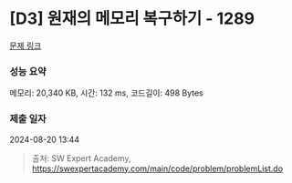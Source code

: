 # [D3] 원재의 메모리 복구하기 - 1289 

[문제 링크](https://swexpertacademy.com/main/code/problem/problemDetail.do?contestProbId=AV19AcoKI9sCFAZN) 

### 성능 요약

메모리: 20,340 KB, 시간: 132 ms, 코드길이: 498 Bytes

### 제출 일자

2024-08-20 13:44



> 출처: SW Expert Academy, https://swexpertacademy.com/main/code/problem/problemList.do